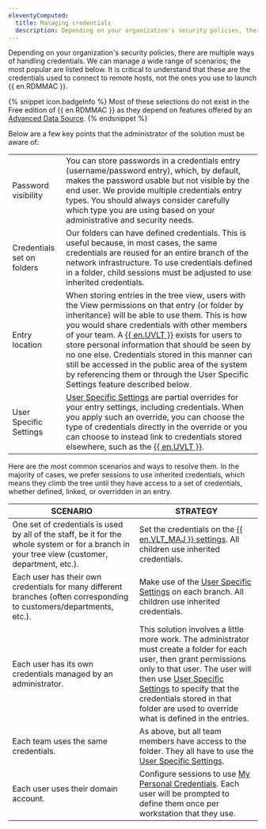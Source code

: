 ```yaml
---
eleventyComputed:
  title: Managing credentials
  description: Depending on your organization's security policies, there are multiple ways of handling credentials.
---
```

Depending on your organization's security policies, there are multiple ways of handling credentials. We can manage a wide range of scenarios; the most popular are listed below. It is critical to understand that these are the credentials used to connect to remote hosts, not the ones you use to launch {{ en.RDMMAC }}. 

{% snippet icon.badgeInfo %} 
Most of these selections do not exist in the Free edition of {{ en.RDMMAC }} as they depend on features offered by an [Advanced Data Source](/rdm/mac/data-sources/data-sources-types/advanced-data-sources/). 
{% endsnippet %}
 
Below are a few key points that the administrator of the solution must be aware of: 

|  |  |
|------------------------------------------|-------------|
| Password visibility  | You can store passwords in a credentials entry (username/password entry), which, by default, makes the password usable but not visible by the end user. We provide multiple credentials entry types. You should always consider carefully which type you are using based on your administrative and security needs. |
| Credentials set on folders | Our folders can have defined credentials. This is useful because, in most cases, the same credentials are reused for an entire branch of the network infrastructure. To use credentials defined in a folder, child sessions must be adjusted to use inherited credentials. |
| Entry location | When storing entries in the tree view, users with the View permissions on that entry (or folder by inheritance) will be able to use them. This is how you would share credentials with other members of your team. A [{{ en.UVLT }}](/rdm/mac/user-interface/navigation-pane/user-vault/) exists for users to store personal information that should be seen by no one else. Credentials stored in this manner can still be accessed in the public area of the system by referencing them or through the User Specific Settings feature described below. |
| User Specific Settings | [User Specific Settings](/rdm/mac/commands/edit/setting-overrides/user-specific-settings/) are partial overrides for your entry settings, including credentials. When you apply such an override, you can choose the type of credentials directly in the override or you can choose to instead link to credentials stored elsewhere, such as the [{{ en.UVLT }}](/rdm/mac/user-interface/navigation-pane/user-vault/). |

Here are the most common scenarios and ways to resolve them. In the majority of cases, we prefer sessions to use inherited credentials, which means they climb the tree until they have access to a set of credentials, whether defined, linked, or overridden in an entry. 

| SCENARIO | STRATEGY |
|----------|------------------------------------------------------------------------------------------------------------|
| One set of credentials is used by all of the staff, be it for the whole system or for a branch in your tree view (customer, department, etc.). | Set the credentials on the [{{ en.VLT_MAJ }} settings](/rdm/mac/commands/administration/vault-settings/). All children use inherited credentials. |
| Each user has their own credentials for many different branches (often corresponding to customers/departments, etc.). | Make use of the [User Specific Settings](/rdm/mac/commands/edit/setting-overrides/user-specific-settings/) on each branch. All children use inherited credentials. |
| Each user has its own credentials managed by an administrator. | This solution involves a little more work. The administrator must create a folder for each user, then grant permissions only to that user. The user will then use [User Specific Settings](/rdm/mac/commands/edit/setting-overrides/user-specific-settings/) to specify that the credentials stored in that folder are used to override what is defined in the entries. |
| Each team uses the same credentials. | As above, but all team members have access to the folder. They all have to use the [User Specific Settings](/rdm/mac/commands/edit/setting-overrides/user-specific-settings/). |
| Each user uses their domain account. | Configure sessions to use [My Personal Credentials](/rdm/mac/commands/file/my-account-settings/). Each user will be prompted to define them once per workstation that they use. |

